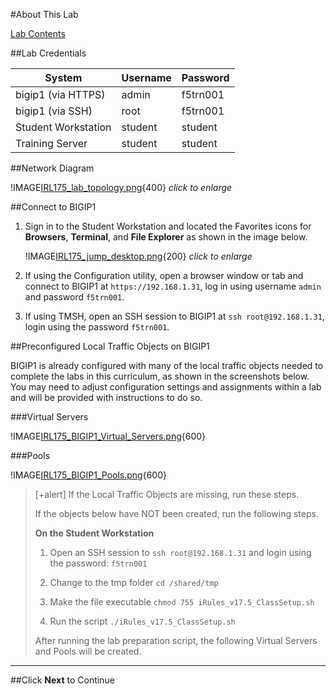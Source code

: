 #About This Lab

[Lab Contents](#lab-contents)

##Lab Credentials


| System              | Username | Password |
| ------------------- | -------- | -------- |
| bigip1 (via HTTPS)  | admin   | f5trn001 |
| bigip1 (via SSH)    | root    | f5trn001 |
| Student Workstation | student | student  |
| Training Server     | student | student  |

##Network Diagram

<!-- Local copy of Lab Topo diagram !IMAGE[IRL175_lab_topology.png](instructions296326/IRL175_lab_topology.png)-->

!IMAGE[IRL175_lab_topology.png](https://github.com/learnf5/IRL175/blob/main/image/IRL175_lab_topology.png?raw=true "iRules Lab Topology"){400}
*click to enlarge*

##Connect to BIGIP1

1. Sign in to the Student Workstation and located the Favorites icons for **Browsers**, **Terminal**, and **File Explorer** as shown in the image below.

	!IMAGE[IRL175_jump_desktop.png](https://github.com/learnf5/IRL175/blob/main/image/IRL175_jump_desktop.png?raw=true){200}
    *click to enlarge*
 
1. If using the Configuration utility, open a browser window or tab and connect to BIGIP1 at `https://192.168.1.31`, log in using username `admin` and password `f5trn001`.

1. If using TMSH, open an SSH session to BIGIP1 at `ssh root@192.168.1.31`, login using the password `f5trn001`.

##Preconfigured Local Traffic Objects on BIGIP1

BIGIP1 is already configured with many of the local traffic objects needed to complete the labs in this curriculum, as shown in the screenshots below. You may need to adjust configuration settings and assignments within a lab and will be provided with instructions to do so.

###Virtual Servers

<!--!IMAGE[IRL175_BIGIP1_Virtual_Servers.png](instructions296326/IRL175_BIGIP1_Virtual_Servers.png)-->
!IMAGE[IRL175_BIGIP1_Virtual_Servers.png](https://github.com/learnf5/IRL175/blob/main/image/IRL175_BIGIP1_Virtual_Servers.png?raw=true "iRules List of Virtual Servers pre-configured"){600}

###Pools

<!--!IMAGE[IRL175_BIGIP1_Pools.png](instructions296326/IRL175_BIGIP1_Pools.png)-->
!IMAGE[IRL175_BIGIP1_Pools.png](https://github.com/learnf5/IRL175/blob/main/image/IRL175_BIGIP1_Pools.png?raw=true "iRules List of Pools pre-configured"){600}

> [+alert] If the Local Traffic Objects are missing, run these steps.
>
> If the objects below have NOT been created, run the following steps.
>
> **On the Student Workstation**
>
> 1. Open an SSH session to `ssh root@192.168.1.31` and login using the password: `f5trn001`
>
> 1. Change to the tmp folder `cd /shared/tmp`
>
> 1. Make the file executable `chmod 755 iRules_v17.5_ClassSetup.sh`
>
> 1. Run the script `./iRules_v17.5_ClassSetup.sh`
>
> After running the lab preparation script, the following Virtual Servers and Pools will be created.

---

##Click **Next** to Continue
